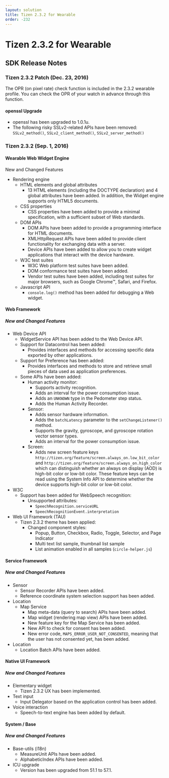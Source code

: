 ```yaml
---
layout: solution
title: Tizen 2.3.2 for Wearable
order: -232
---
```


# Tizen 2.3.2 for Wearable

## SDK Release Notes

### Tizen 2.3.2 Patch (Dec. 23, 2016)

The OPR (on pixel rate) check function is included in the 2.3.2 wearable profile. You can check the OPR of your watch in advance through this function.

#### openssl Upgrade

- openssl has been upgraded to 1.0.1u.
- The following risky SSLv2-related APIs have been removed:
  `SSLv2_method()`, `SSLv2_client_method()`, `SSLv2_server_method()`



### Tizen 2.3.2 (Sep. 1, 2016)

#### Wearable Web Widget Engine

New and Changed Features

- Rendering engine
  - HTML elements and global attributes
    - 13 HTML elements (including the DOCTYPE declaration) and 4 global attributes have been added. In addition, the Widget engine supports only HTML5 documents.
  - CSS properties
    - CSS properties have been added to provide a minimal specification, with a sufficient subset of Web standards.
  - DOM APIs
    - DOM APIs have been added to provide a programming interface for HTML documents.
    - XMLHttpRequest APIs have been added to provide client functionality for exchanging data with a server.
    - Device APIs have been added to allow you to create widget applications that interact with the device hardware.
  - W3C test suites
    - W3C Web platform test suites have been added.
    - DOM conformance test suites have been added.
    - Vendor test suites have been added, including test suites for major browsers, such as Google Chrome&trade;, Safari, and Firefox.
  - Javascript API
    - `console.log()` method has been added for debugging a Web widget.

#### Web Framework

##### New and Changed Features

- Web Device API
  - WidgetService API has been added to the Web Device API.
  - Support for Datacontrol has been added:
    - Provides interfaces and methods for accessing specific data exported by other applications.
  - Support for Preference has been added:
    - Provides interfaces and methods to store and retrieve small pieces of data used as application preferences.
  - Some APIs have been added:
    - Human activity monitor:
      - Supports activity recognition.
      - Adds an interval for the power consumption issue.
      - Adds an `UNKNOWN` type in the Pedometer step status.
      - Adds the Human Activity Recorder.
    - Sensor:
      - Adds sensor hardware information.
      - Adds the `batchLatency` parameter to the `setChangeListener()` method.
      - Supports the gravity, gyroscope, and gyroscope rotation vector sensor types.
      - Adds an interval for the power consumption issue.
    - Screen:
      - Adds new screen feature keys `http://tizen.org/feature/screen.always_on.low_bit_color` and `http://tizen.org/feature/screen.always_on.high_color` which can distinguish whether an always on display (AOD) is high-bit color or low-bit color. These feature keys can be read using the System Info API to determine whether the device supports high-bit color or low-bit color.
- W3C
  - Support has been added for WebSpeech recognition:
    - Unsupported attributes:
      - `SpeechRecognition.serviceURL`
      - `SpeechRecognitionEvent.interpretation`
- Web UI Framework (TAU)
  - Tizen 2.3.2 theme has been applied:
    - Changed component styles:
      - Popup, Button, Checkbox, Radio, Toggle, Selector, and Page Indicator
      - Multi text list sample, thumbnail list sample
      - List animation enabled in all samples (`circle-helper.js`)

#### Service Framework

##### New and Changed Features

- Sensor
  - Sensor Recorder APIs have been added.
  - Reference coordinate system selection support has been added.
- Location
  - Map Service
    - Map meta-data (query to search) APIs have been added.
    - Map widget (rendering map view) APIs have been added.
    - New feature key for the Map Service has been added.
    - New API to check for consent has been added.
    - New error code, `MAPS_ERROR_USER_NOT_CONSENTED`, meaning that the user has not consented yet, has been added.
- Location
  - Location Batch APIs have been added.

#### Native UI Framework

##### New and Changed Features

- Elementary widget
  - Tizen 2.3.2 UX has been implemented.
- Text input
  - Input Delegator based on the application control has been added.
- Voice interaction
  - Speech-to-text engine has been added by default.

#### System / Base

##### New and Changed Features

- Base-utils (i18n)
  - MeasureUnit APIs have been added.
  - AlphabeticIndex APIs have been added.
- ICU upgrade
  - Version has been upgraded from 51.1 to 57.1.
